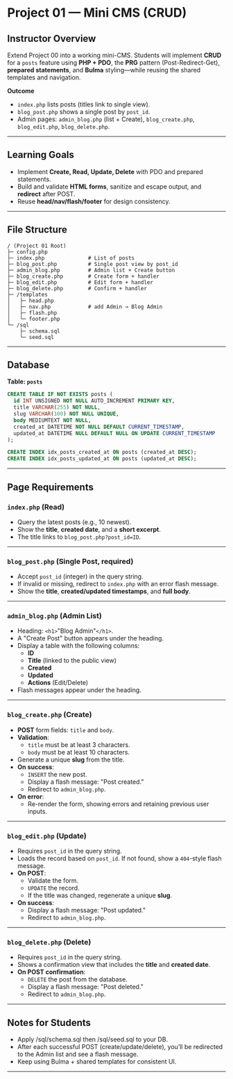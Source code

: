 # Project 01 — Mini CMS (CRUD)

## Instructor Overview
Extend Project 00 into a working mini-CMS. Students will implement **CRUD** for a `posts` feature using **PHP + PDO**, the **PRG** pattern (Post-Redirect-Get), **prepared statements**, and **Bulma** styling—while reusing the shared templates and navigation.

**Outcome**
- `index.php` lists posts (titles link to single view).
- `blog_post.php` shows a single post by `post_id`.
- Admin pages: `admin_blog.php` (list + Create), `blog_create.php`, `blog_edit.php`, `blog_delete.php`.

---

## Learning Goals
- Implement **Create, Read, Update, Delete** with PDO and prepared statements.
- Build and validate **HTML forms**, sanitize and escape output, and **redirect** after POST.
- Reuse **head/nav/flash/footer** for design consistency.

---

## File Structure

```text
/ (Project 01 Root)
├─ config.php
├─ index.php              # List of posts
├─ blog_post.php          # Single post view by post_id
├─ admin_blog.php         # Admin list + Create button
├─ blog_create.php        # Create form + handler
├─ blog_edit.php          # Edit form + handler
├─ blog_delete.php        # Confirm + handler
├─ /templates
│   ├─ head.php
│   ├─ nav.php            # add Admin → Blog Admin
│   ├─ flash.php
│   └─ footer.php
└─ /sql
    ├─ schema.sql
    └─ seed.sql
```
---

## Database

**Table: `posts`**
```sql
CREATE TABLE IF NOT EXISTS posts (
  id INT UNSIGNED NOT NULL AUTO_INCREMENT PRIMARY KEY,
  title VARCHAR(255) NOT NULL,
  slug VARCHAR(100) NOT NULL UNIQUE,
  body MEDIUMTEXT NOT NULL,
  created_at DATETIME NOT NULL DEFAULT CURRENT_TIMESTAMP,
  updated_at DATETIME NULL DEFAULT NULL ON UPDATE CURRENT_TIMESTAMP
);

CREATE INDEX idx_posts_created_at ON posts (created_at DESC);
CREATE INDEX idx_posts_updated_at ON posts (updated_at DESC);
```
---

## Page Requirements

### `index.php` (Read)
* Query the latest posts (e.g., 10 newest).
* Show the **title**, **created date**, and a **short excerpt**.
* The title links to `blog_post.php?post_id=ID`.

---

### `blog_post.php` (Single Post, required)
* Accept `post_id` (integer) in the query string.
* If invalid or missing, redirect to `index.php` with an error flash message.
* Show the **title**, **created/updated timestamps**, and **full body**.

---

### `admin_blog.php` (Admin List)
* Heading: `<h1>`"Blog Admin"`</h1>`.
* A "Create Post" button appears under the heading.
* Display a table with the following columns:
    * **ID**
    * **Title** (linked to the public view)
    * **Created**
    * **Updated**
    * **Actions** (Edit/Delete)
* Flash messages appear under the heading.

---

### `blog_create.php` (Create)
* **POST** form fields: `title` and `body`.
* **Validation**:
    * `title` must be at least 3 characters.
    * `body` must be at least 10 characters.
* Generate a unique **slug** from the title.
* **On success**:
    * `INSERT` the new post.
    * Display a flash message: "Post created."
    * Redirect to `admin_blog.php`.
* **On error**:
    * Re-render the form, showing errors and retaining previous user inputs.

---

### `blog_edit.php` (Update)
* Requires `post_id` in the query string.
* Loads the record based on `post_id`. If not found, show a `404`-style flash message.
* **On POST**:
    * Validate the form.
    * `UPDATE` the record.
    * If the title was changed, regenerate a unique **slug**.
* **On success**:
    * Display a flash message: "Post updated."
    * Redirect to `admin_blog.php`.

---

### `blog_delete.php` (Delete)
* Requires `post_id` in the query string.
* Shows a confirmation view that includes the **title** and **created date**.
* **On POST confirmation**:
    * `DELETE` the post from the database.
    * Display a flash message: "Post deleted."
    * Redirect to `admin_blog.php`.

---

## Notes for Students
- Apply /sql/schema.sql then /sql/seed.sql to your DB.
- After each successful POST (create/update/delete), you’ll be redirected to the Admin list and see a flash message.
- Keep using Bulma + shared templates for consistent UI.

---

